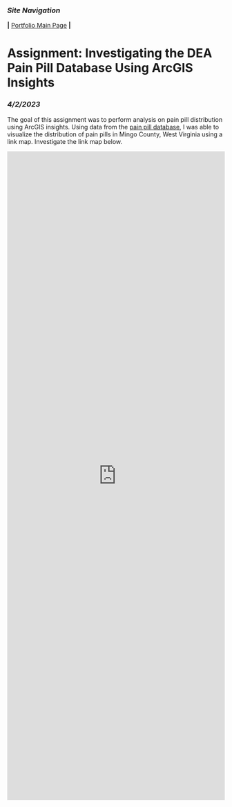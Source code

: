 ### *Site Navigation*
**|**  [Portfolio Main Page](/README.md)  **|** 
# Assignment: Investigating the DEA Pain Pill Database Using ArcGIS Insights
### *4/2/2023*

The goal of this assignment was to perform analysis on pain pill distribution using ArcGIS insights. Using data from the [pain pill database](https://www.washingtonpost.com/graphics/2019/investigations/dea-pain-pill-database/), I was able to visualize the distribution of pain pills in Mingo County, West Virginia using a link map. Investigate the link map below.  

<iframe src="https://insights.arcgis.com/#/embed/6c7932c543c844bcb948e31bd7f5e859" width="100%" height="1500" frameborder="0"></iframe>
